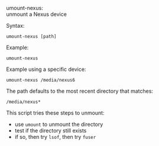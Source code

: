 umount-nexus:<br>unmount a Nexus device

Syntax:

    umount-nexus [path]

Example:

    umount-nexus

Example using a specific device:

    umount-nexus /media/nexus6

The path defaults to the most recent directory that matches:

    /media/nexus*

This script tries these steps to unmount:

   * use `umount` to unmount the directory
   * test if the directory still exists
   * if so, then try `lsof`, then try `fuser`

